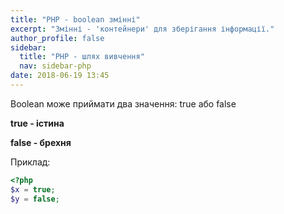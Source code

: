 ```yaml
---
title: "PHP - boolean змінні"
excerpt: "Змінні - 'контейнери' для зберігання інформації."
author_profile: false
sidebar:
  title: "PHP - шлях вивчення"
  nav: sidebar-php
date: 2018-06-19 13:45
---
```

Boolean може приймати два значення: true або false

**true - істина**

**false - брехня**

Приклад:

```php
<?php
$x = true;
$y = false;
```

